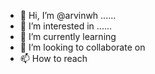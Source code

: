 - 👋 Hi, I’m @arvinwh ......
- 👀 I’m interested in ......
- 🌱 I’m currently learning 
- 💞️ I’m looking to collaborate on 
- 📫 How to reach 

<!---
arvinwh/arvinwh is a ✨ special ✨ repository because its `README.md` (this file) appears on your GitHub profile.
You can click the Preview link to take a look at your changes.
--->
